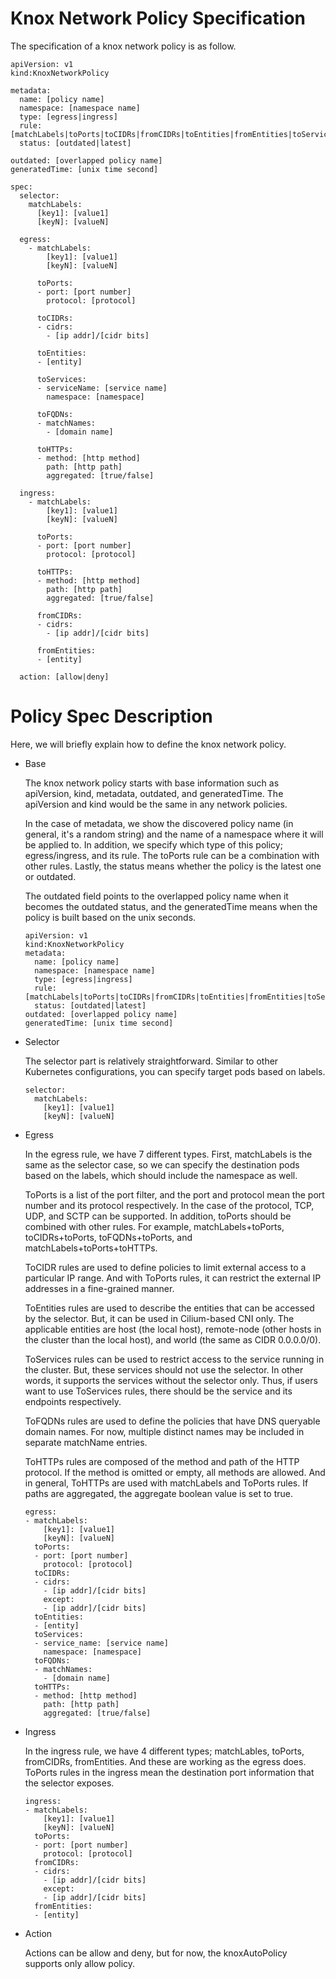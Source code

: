 # Knox Network Policy Specification

The specification of a knox network policy is as follow.

```
apiVersion: v1
kind:KnoxNetworkPolicy

metadata:
  name: [policy name]
  namespace: [namespace name]
  type: [egress|ingress]
  rule: [matchLabels|toPorts|toCIDRs|fromCIDRs|toEntities|fromEntities|toServices|toFQDNs|toHTTPs]
  status: [outdated|latest]
  
outdated: [overlapped policy name]
generatedTime: [unix time second]

spec:
  selector:
    matchLabels:
      [key1]: [value1]
      [keyN]: [valueN]  
      
  egress:
    - matchLabels:
        [key1]: [value1]
        [keyN]: [valueN]
        
      toPorts:
      - port: [port number]
        protocol: [protocol]
        
      toCIDRs:
      - cidrs:
        - [ip addr]/[cidr bits]
        
      toEntities:
      - [entity]
      
      toServices:
      - serviceName: [service name]
        namespace: [namespace]
        
      toFQDNs:
      - matchNames:
        - [domain name]
        
      toHTTPs:
      - method: [http method]
        path: [http path]
        aggregated: [true/false]
        
  ingress:
    - matchLabels:
        [key1]: [value1]
        [keyN]: [valueN]
        
      toPorts:
      - port: [port number]
        protocol: [protocol]
      
      toHTTPs:
      - method: [http method]
        path: [http path]
        aggregated: [true/false]
        
      fromCIDRs:
      - cidrs:
        - [ip addr]/[cidr bits]
        
      fromEntities:
      - [entity]
        
  action: [allow|deny]
```

# Policy Spec Description

Here, we will briefly explain how to define the knox network policy.

- Base

    The knox network policy starts with base information such as apiVersion, kind, metadata, outdated, and generatedTime. The apiVersion and kind would be the same in any network policies.
    
    In the case of metadata, we show the discovered policy name (in general, it's a random string) and the name of a namespace where it will be applied to. In addition, we specify which type of this policy; egress/ingress, and its rule. The toPorts rule can be a combination with other rules. Lastly, the status means whether the policy is the latest one or outdated.
    
    The outdated field points to the overlapped policy name when it becomes the outdated status, and the generatedTime means when the policy is built based on the unix seconds.
    
    ```
    apiVersion: v1
    kind:KnoxNetworkPolicy
    metadata:
      name: [policy name]
      namespace: [namespace name]
      type: [egress|ingress]
      rule: [matchLabels|toPorts|toCIDRs|fromCIDRs|toEntities|fromEntities|toServices|toFQDNs|toHTTPs]
      status: [outdated|latest]
    outdated: [overlapped policy name]
    generatedTime: [unix time second]
    ```
    
- Selector

    The selector part is relatively straightforward. Similar to other Kubernetes configurations, you can specify target pods based on labels.
    
    ```
    selector:
      matchLabels:
        [key1]: [value1]
        [keyN]: [valueN]
     ```
     
 - Egress
 
    In the egress rule, we have 7 different types. First, matchLabels is the same as the selector case, so we can specify the destination pods based on the labels, which should include the namespace as well.
    
    ToPorts is a list of the port filter, and the port and protocol mean the port number and its protocol respectively. In the case of the protocol, TCP, UDP, and SCTP can be supported. In addition, toPorts should be combined with other rules. For example, matchLabels+toPorts, toCIDRs+toPorts, toFQDNs+toPorts, and matchLabels+toPorts+toHTTPs.
    
    ToCIDR rules are used to define policies to limit external access to a particular IP range. And with ToPorts rules, it can restrict the external IP addresses in a fine-grained manner.
    
    ToEntities rules are used to describe the entities that can be accessed by the selector. But, it can be used in Cilium-based CNI only. The applicable entities are host (the local host), remote-node (other hosts in the cluster than the local host), and world (the same as CIDR 0.0.0.0/0).
    
    ToServices rules can be used to restrict access to the service running in the cluster. But, these services should not use the selector. In other words, it supports the services without the selector only. Thus, if users want to use ToServices rules, there should be the service and its endpoints respectively.
    
    ToFQDNs rules are used to define the policies that have DNS queryable domain names. For now, multiple distinct names may be included in separate matchName entries.
    
    ToHTTPs rules are composed of the method and path of the HTTP protocol. If the method is omitted or empty, all methods are allowed. And in general, ToHTTPs are used with matchLabels and ToPorts rules. If paths are aggregated, the aggregate boolean value is set to true.
 
    ```
    egress:
    - matchLabels:
        [key1]: [value1]
        [keyN]: [valueN]
      toPorts:
      - port: [port number]
        protocol: [protocol]
      toCIDRs:
      - cidrs:
        - [ip addr]/[cidr bits]
        except:
        - [ip addr]/[cidr bits]
      toEntities:
      - [entity]
      toServices:
      - service_name: [service name]
        namespace: [namespace]
      toFQDNs:
      - matchNames:
        - [domain name]
      toHTTPs:
      - method: [http method]
        path: [http path]
        aggregated: [true/false]
    ```
    
- Ingress

    In the ingress rule, we have 4 different types; matchLables, toPorts, fromCIDRs, fromEntities. And these are working as the egress does. ToPorts rules in the ingress mean the destination port information that the selector exposes.
    
    ```
    ingress:
    - matchLabels:
        [key1]: [value1]
        [keyN]: [valueN]        
      toPorts:
      - port: [port number]
        protocol: [protocol]        
      fromCIDRs:
      - cidrs:
        - [ip addr]/[cidr bits]
        except:
        - [ip addr]/[cidr bits]        
      fromEntities:
      - [entity]
    ```
    
- Action

    Actions can be allow and deny, but for now, the knoxAutoPolicy supports only allow policy.
